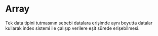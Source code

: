# Array

Tek data tipini tutmasının sebebi datalara erişimde aynı boyutta datalar kullarak index sistemi ile çalışıp verilere eşit sürede erişebilmesi.
